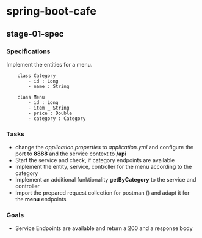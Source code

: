 # spring-boot-cafe

## stage-01-spec

### Specifications
Implement the entities for a menu.  

```
    class Category
        - id : Long
        - name : String
        
    class Menu
        - id : Long
        - item _ String
        - price : Double
        - category : Category
```

### Tasks
- change the *application.properties* to *application.yml* and configure the port to **8888** and the service context to **/api**
- Start the service and check, if category endpoints are available
- Implement the entity, service, controller for the menu according to the category
- Implement an additional funktionality **getByCategory** to the service and controller
- Import the prepared request collection for postman () and adapt it for the **menu** endpoints

### Goals
- Service Endpoints are available and return a 200 and a response body
